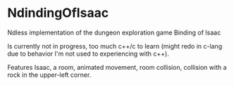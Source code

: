 # NdindingOfIsaac

Ndless implementation of the dungeon exploration game Binding of Isaac

Is currently not in progress, too much c++/c to learn (might redo in c-lang due to behavior I'm not used to experiencing with c++).

Features Isaac, a room, animated movement, room collision, collision with a rock in the upper-left corner.
